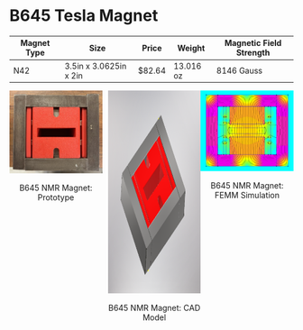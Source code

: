 # B645 Tesla Magnet

| Magnet Type |             Size            |    Price   |    Weight   | Magnetic Field Strength |
| ----------- | --------------------------- | ---------- | ----------- | ----------------------- |
|     N42     |    3.5in x 3.0625in x 2in   |   $82.64   |  13.016 oz  |        8146 Gauss       |

<div style="display: flex;">
  <div style="text-align: center; margin-right: 10px;">
    <img src="media/B645magnet_proto.jpg" width="400">
    <p>B645 NMR Magnet: Prototype</p>
  </div>
  <div style="text-align: center;">
    <img src="media/B645magnet_Inventor.PNG" width="400" height="360">
    <p>B645 NMR Magnet: CAD Model</p>
  </div>
  <div style="text-align: center;">
    <img src="media/B645magnet_simulation.PNG" width="400">
    <p>B645 NMR Magnet: FEMM Simulation</p>
  </div>
</div>
